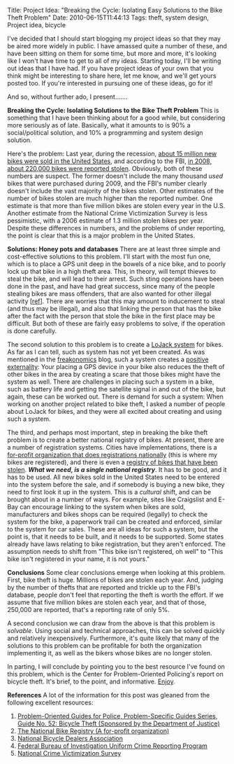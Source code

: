 Title: Project Idea: "Breaking the Cycle: Isolating Easy Solutions to the Bike Theft Problem"
Date: 2010-06-15T11:44:13
Tags: theft, system design, Project idea, bicycle


I've decided that I should start blogging my project ideas so that they may be aired more widely in public. I have amassed quite a number of these, and have been sitting on them for some time, but more and more, it's looking like I won't have time to get to all of my ideas. Starting today, I'll be writing out ideas that I have had. If you have project ideas of your own that you think might be interesting to share here, let me know, and we'll get yours posted too. If you're interested in pursuing one of these ideas, go for it!

And so, without further ado, I present.......

<strong>Breaking the Cycle: Isolating Solutions to the Bike Theft Problem</strong>
This is something that I have been thinking about for a good while, but considering more seriously as of late. Basically, what it amounts to is 90% a social/political solution, and 10% a programming and system design solution.

Here's the problem: Last year, during the recession, <a href="http://nbda.com/articles/industry-overview-2009-pg34.htm" target="_blank">about 15 million new bikes were sold in the United States</a>, and according to the FBI, <a href="http://www.fbi.gov/ucr/cius2008/data/table_07.html" target="_blank">in 2008, about 220,000 bikes were reported stolen</a>. Obviously, both of these numbers are suspect. The former doesn't include the many thousand <em>used</em> bikes that were purchased during 2009, and the FBI's number clearly doesn't include the vast majority of the bikes stolen. Other estimates of the number of bikes stolen are much higher than the reported number. One estimate is that more than five million bikes are stolen every year in the U.S. Another estimate from the <a hrerf="http://www.icpsr.umich.edu/NACJD/NCVS/" target="_blank">National Crime Victimization Survey</a> is less pessimistic, with a 2006 estimate of 1.3 million stolen bikes per year. Despite these differences in numbers, and the problems of under reporting, the point is clear that this is a major problem in the United States.

<strong>Solutions: Honey pots and databases</strong>
There are at least three simple and cost-effective solutions to this problem. I'll start with the most fun one, which is to place a GPS unit deep in the bowels of a nice bike, and to poorly lock up that bike in a high theft area. This, in theory, will tempt thieves to steal the bike, and will lead to their arrest. Such sting operations have been done in the past, and have had great success, since many of the people stealing bikes are mass offenders, that are also wanted for other illegal activity [<a href="http://www.popcenter.org/problems/bicycle_theft/summary/#r7" target="_blank">ref</a>]. There are worries that this may amount to inducement to steal (and thus may be illegal), and also that linking the person that has the bike after the fact with the person that stole the bike in the first place may be difficult. But both of these are fairly easy problems to solve, if the operation is done carefully.

The second solution to this problem is to create a <a href="http://www.lojack.com/" target="_blank">LoJack system</a> for bikes. As far as I can tell, such as system has not yet been created. As was mentioned in the <a href="http://freakonomics.blogs.nytimes.com/2010/06/08/what-car-thieves-think-of-the-club/" target="_blank">freakonomics</a> blog, such a system creates a <a href="http://en.wikipedia.org/wiki/Externality#Positive" target="_blank">positive externality</a>: Your placing a GPS device in your bike also reduces the theft of other bikes in the area by creating a scare that those bikes might have the system as well. There are challenges in placing such a system in a bike, such as battery life and getting the satellite signal in and out of the bike, but again, these can be worked out. There is demand for such a system: When working on another project related to bike theft, I asked a number of people about LoJack for bikes, and they were all excited about creating and using such a system.

The third, and perhaps most important, step in breaking the bike theft problem is to create a better national registry of bikes. At present, there are a number of registration systems. Cities have implementations, there is a <a href="http://www.nationalbikeregistry.com/" target="_blank">for-profit organization that does registrations nationally</a> (this is where my bikes are registered), and there is even a <a href="http://stolenbicycleregistry.com/index.php" target="_blank">registry of bikes that have been stolen</a>. <em><strong>What we need, is a single national registry</strong></em>. It has to be good, and it has to be used. All new bikes sold in the United States need to be entered into the system before the sale, and if somebody is buying a new bike, they need to first look it up in the system. This is a <em>cultural</em> shift, and can be brought about in a number of ways. For example, sites like Craigslist and E-Bay can encourage linking to the system when bikes are sold, manufacturers and bikes shops can be required (legally) to check the system for the bike, a paperwork trail can be created and enforced, similar to the system for car sales. These are all ideas for such a system, but the point is, that it needs to be built, and it needs to be supported. Some states already have laws relating to bike registration, but they aren't enforced. The assumption needs to shift from "This bike isn't registered, oh well" to "This bike isn't registered in your name, it is not yours."

<strong>Conclusions</strong>
Some clear conclusions emerge when looking at this problem. First, bike theft is huge. Millions of bikes are stolen each year. And, judging by the number of thefts that are reported and trickle up to the FBI's database, people don't feel that reporting the theft is worth the effort. If we assume that five million bikes are stolen each year, and that of those, 250,000 are reported, that's a reporting rate of only 5%. 

A second conclusion we can draw from the above is that this problem is <em>solvable</em>. Using social and technical approaches, this can be solved quickly and relatively inexpensively. Furthermore, it's quite likely that many of the solutions to this problem can be profitable for both the organization implementing it, as well as the bikers whose bikes are no longer stolen.

In parting, I will conclude by pointing you to the best resource I've found on this problem, which is the Center for Problem-Oriented Policing's report on bicycle theft. It's brief, to the point, and informative. <a href="http://www.popcenter.org/problems/bicycle_theft/1" target="_blank">Enjoy</a>.

<strong>References</strong>
A lot of the information for this post was gleaned from the following excellent resources:
<ol>
<li><a href="http://www.popcenter.org/problems/bicycle_theft" target="_blank">Problem-Oriented Guides for Police, Problem-Specific Guides Series, Guide No. 52: Bicycle Theft (Sponsored by the Department of Justice)</a></li>
<li><a href="http://www.nationalbikeregistry.com/" target="_blank">The National Bike Registry (A for-profit organization)</a></li>
<li><a href="http://nbda.com/articles/industry-overview-2009-pg34.htm" target="_blank">National Bicycle Dealers Association</a></li>
<li><a href="http://www.fbi.gov/ucr/cius2008/index.html" target="_blank">Federal Bureau of Investigation Uniform Crime Reporting Program</a></li>
<li><a href="http://www.icpsr.umich.edu/NACJD/NCVS/" target="_blank">National Crime Victimization Survey</a></li>


</ol>
